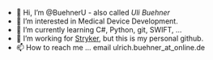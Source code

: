 - 👋 Hi, I’m @BuehnerU - also called *Uli Buehner*
- 👀 I’m interested in Medical Device Development.
- 🌱 I’m currently learning C#, Python, git, SWIFT, ...
- 💞️ I’m working for [Stryker](https://www.stryker.com), but this is my personal github.
- 📫 How to reach me ... email ulrich.buehner_at_online.de

<!---
BuehnerU/BuehnerU is a ✨ special ✨ repository because its `README.md` (this file) appears on your GitHub profile.
You can click the Preview link to take a look at your changes.
--->
